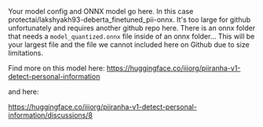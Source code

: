 Your model config and ONNX model go here. In this case protectai/lakshyakh93-deberta_finetuned_pii-onnx. It's too large for github unfortunately and requires another github repo here. There is an onnx folder that needs a `model_quantized.onnx` file inside of an onnx folder... This will be your largest file and the file we cannot included here on Github due to size limitations.

Find more on this model here: https://huggingface.co/iiiorg/piiranha-v1-detect-personal-information

and here:

https://huggingface.co/iiiorg/piiranha-v1-detect-personal-information/discussions/8 


